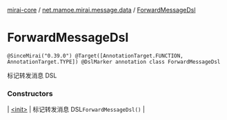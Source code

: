 [mirai-core](../../index.md) / [net.mamoe.mirai.message.data](../index.md) / [ForwardMessageDsl](./index.md)

# ForwardMessageDsl

`@SinceMirai("0.39.0") @Target([AnnotationTarget.FUNCTION, AnnotationTarget.TYPE]) @DslMarker annotation class ForwardMessageDsl`

标记转发消息 DSL

### Constructors

| [&lt;init&gt;](-init-.md) | 标记转发消息 DSL`ForwardMessageDsl()` |


